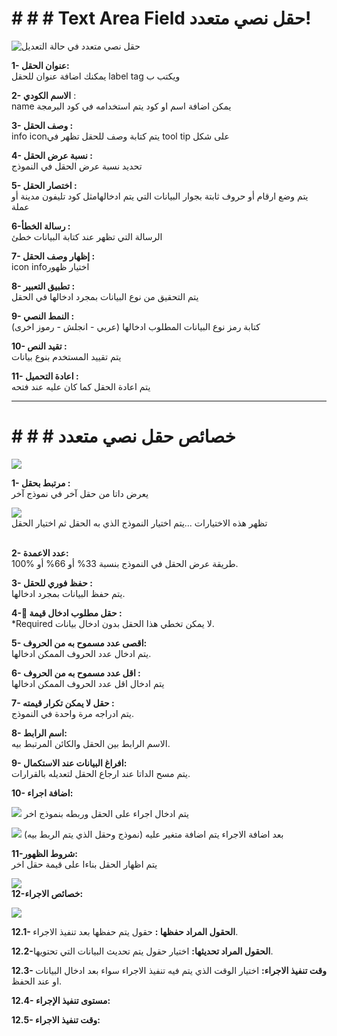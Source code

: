 # # # # Text Area Field حقل نصي متعدد!


![حقل نصي متعدد في حالة التعديل](https://raw.githubusercontent.com/nahla-hussam/Namaa/master/images/%D9%86%D8%B5%D9%8A%20%D9%85%D8%AA%D8%B9%D8%AF%D8%AF%D8%AF.png)

**1- عنوان الحقل:** <br/>
يمكنك اضافة عنوان للحقل label tag ويكتب ب

**2-  اﻻسم الكودي** :  <br/>
name يمكن اضافة اسم او كود يتم استخدامه في كود البرمجة

**3- وصف الحقل :** <br/> 
 info iconيتم كتابة وصف للحقل تظهر في tool tip على شكل 

**4- نسبة عرض الحقل :**  <br/>
 تحديد نسبة عرض الحقل في النموذج

**5- اختصار الحقل :**  <br/> 
يتم وضع ارقام أو حروف ثابتة بجوار البيانات التي يتم ادخالهامثل كود تليفون مدينة أو عملة

**6-رسالة الخطأ :** <br/>
 الرسالة التي تظهر عند كتابة البيانات خطئ

**7- إظهار وصف الحقل :**<br/> 
icon infoاختيار ظهور

**8- تطبيق التعبير :** <br/> 
يتم التحقيق من نوع البيانات بمجرد ادخالها في الحقل

**9- النمط النصي :** <br/>
(كتابة رمز نوع البيانات المطلوب ادخالها (عربي - انجلش - رموز اخرى

**10- تقيد النص :**  <br/>
يتم تقييد المستخدم بنوع بيانات

**11- اعادة التحميل :** <br/>
يتم اعادة الحقل كما كان عليه عند فتحه

***

# # # # خصائص حقل نصي متعدد
![](https://raw.githubusercontent.com/nahla-hussam/Namaa/master/images/%D8%AE%D8%B5%D8%A7%D8%A6%D8%B5%20%D9%86%D8%B5%D9%8A%20%D9%85%D8%AA%D8%B9%D8%AF%D8%AF.png)


**1- مرتبط بحقل :** <br/>
يعرض داتا من حقل آخر في نموذج آخر

![](https://raw.githubusercontent.com/nahla-hussam/Namaa/master/images/%D8%AE%D8%B5%D8%A7%D8%A6%D8%B5%20%D9%85%D8%AA%D8%B9%D8%AF%D8%AF.png)
<br/>
تظهر هذه اﻻختيارات ...يتم اختيار النموذج الذي به الحقل ثم اختيار الحقل<br/><br/>

**2- عدد اﻻعمدة:**<br/>
طريقة عرض الحقل في النموذج بنسبة 33% أو 66% أو %100.

**3- حفظ فوري للحقل :**<br/>
 يتم حفظ البيانات بمجرد ادخالها.

**4- ٌحقل مطلوب ادخال قيمة :**<br/>
 *Required ﻻ يمكن تخطي هذا الحقل بدون ادخال بيانات.

**5- اقصى عدد مسموح به من الحروف:**<br/>
 يتم ادخال عدد الحروف الممكن ادخالها.

**6- اقل عدد مسموح به من الحروف :**<br/>
  يتم ادخال اقل عدد الحروف الممكن ادخالها

**7- حقل لا يمكن تكرار قيمته :**<br/>
  يتم ادراجه مرة واحدة في النموذج.

**8- اسم الرابط:**<br/>
 اﻻسم الرابط بين الحقل والكائن المرتبط بيه.

**9- افراغ البيانات عند الاستكمال:** <br/>
يتم مسح الداتا عند ارجاع الحقل لتعديله بالقرارات.

**10- اضافة اجراء:** <br/>

![](https://raw.githubusercontent.com/nahla-hussam/Namaa/master/images/%D8%A7%D8%B6%D8%A7%D9%81%D8%A9%20%D8%A7%D8%AC%D8%B1%D8%A7%D8%A1.png)
يتم ادخال اجراء على الحقل وربطه بنموذج اخر

![](https://raw.githubusercontent.com/nahla-hussam/Namaa/master/images/%D8%A7%D8%B6%D8%A7%D9%81%D8%A9%20%D9%85%D8%AA%D8%BA%D9%8A%D8%B1%D8%A7%D8%AA.png)
بعد اضافة اﻻجراء يتم اضافة متغير عليه (نموذج وحقل الذي يتم الربط بيه)

**11-شروط الظهور:** <br/>
 يتم اظهار الحقل بناءا على قيمة حقل اخر

![](https://raw.githubusercontent.com/nahla-hussam/Namaa/master/images/%D8%AE%D8%B5%D8%A7%D8%A6%D8%B5%20%D9%85%D8%AA%D8%B9%D8%AF%D8%AF1.png)
<br/>
**12-خصائص اﻻجراء:** 

![](https://github.com/nahla-hussam/Namaa/blob/master/images/%D8%AE%D8%B5%D8%A7%D8%A6%D8%B5%20%D8%A7%D8%AC%D8%B1%D8%A7%D8%A1%20%D9%85%D8%AA%D8%B9%D8%AF%D8%AF.png)


**12.1- الحقول المراد حفظها :** حقول يتم حفظها بعد تنفيذ اﻻجراء.

**12.2-الحقول المراد تحديثها:** اختيار حقول يتم تحديث البيانات التي تحتويها.

**12.3- وقت تنفيذ اﻻجراء:** اختيار الوقت الذي يتم فيه تنفيذ اﻻجراء سواء بعد ادخال البيانات او عند الحفظ.

**12.4- مستوى تنفيذ الإجراء:** 

**12.5- وقت تنفيذ الاجراء:**


